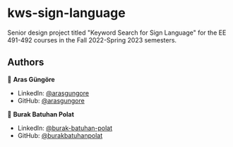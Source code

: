 # kws-sign-language

Senior design project titled "Keyword Search for Sign Language" for the EE 491-492 courses in the Fall 2022-Spring 2023 semesters.



## Authors

👤 **Aras Güngöre**

* LinkedIn: [@arasgungore](https://www.linkedin.com/in/arasgungore)
* GitHub: [@arasgungore](https://github.com/arasgungore)

👤 **Burak Batuhan Polat**

* LinkedIn: [@burak-batuhan-polat](https://www.linkedin.com/in/burak-batuhan-polat-025b26175/)
* GitHub: [@burakbatuhanpolat](https://github.com/burakbatuhanpolat)
